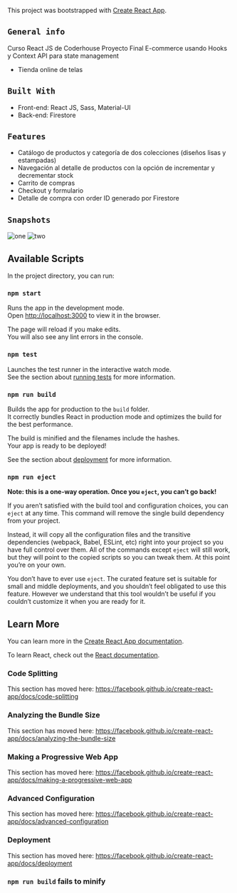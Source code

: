 This project was bootstrapped with [Create React App](https://github.com/facebook/create-react-app).

## `General info`
Curso React JS de Coderhouse
Proyecto Final E-commerce usando Hooks y Context API para state management 
* Tienda online de telas

## `Built With` 
* Front-end: React JS, Sass, Material-UI 
* Back-end: Firestore 

## `Features` 
* Catálogo de productos y categoría de dos colecciones (diseños lisas y estampadas)
* Navegación al detalle de productos con la opción de incrementar y decrementar stock 
* Carrito de compras 
* Checkout y formulario 
* Detalle de compra con order ID generado por Firestore

## `Snapshots` 
![one](https://user-images.githubusercontent.com/60557245/93729897-bb0eca00-fb9c-11ea-899c-92b0006ea5a9.png)
![two](https://user-images.githubusercontent.com/60557245/93729901-bea25100-fb9c-11ea-8631-59d0b249cd6d.png)

## Available Scripts

In the project directory, you can run:

### `npm start`

Runs the app in the development mode.<br />
Open [http://localhost:3000](http://localhost:3000) to view it in the browser.

The page will reload if you make edits.<br />
You will also see any lint errors in the console.

### `npm test`

Launches the test runner in the interactive watch mode.<br />
See the section about [running tests](https://facebook.github.io/create-react-app/docs/running-tests) for more information.

### `npm run build`

Builds the app for production to the `build` folder.<br />
It correctly bundles React in production mode and optimizes the build for the best performance.

The build is minified and the filenames include the hashes.<br />
Your app is ready to be deployed!

See the section about [deployment](https://facebook.github.io/create-react-app/docs/deployment) for more information.

### `npm run eject`

**Note: this is a one-way operation. Once you `eject`, you can’t go back!**

If you aren’t satisfied with the build tool and configuration choices, you can `eject` at any time. This command will remove the single build dependency from your project.

Instead, it will copy all the configuration files and the transitive dependencies (webpack, Babel, ESLint, etc) right into your project so you have full control over them. All of the commands except `eject` will still work, but they will point to the copied scripts so you can tweak them. At this point you’re on your own.

You don’t have to ever use `eject`. The curated feature set is suitable for small and middle deployments, and you shouldn’t feel obligated to use this feature. However we understand that this tool wouldn’t be useful if you couldn’t customize it when you are ready for it.

## Learn More

You can learn more in the [Create React App documentation](https://facebook.github.io/create-react-app/docs/getting-started).

To learn React, check out the [React documentation](https://reactjs.org/).

### Code Splitting

This section has moved here: https://facebook.github.io/create-react-app/docs/code-splitting

### Analyzing the Bundle Size

This section has moved here: https://facebook.github.io/create-react-app/docs/analyzing-the-bundle-size

### Making a Progressive Web App

This section has moved here: https://facebook.github.io/create-react-app/docs/making-a-progressive-web-app

### Advanced Configuration

This section has moved here: https://facebook.github.io/create-react-app/docs/advanced-configuration

### Deployment

This section has moved here: https://facebook.github.io/create-react-app/docs/deployment

### `npm run build` fails to minify
